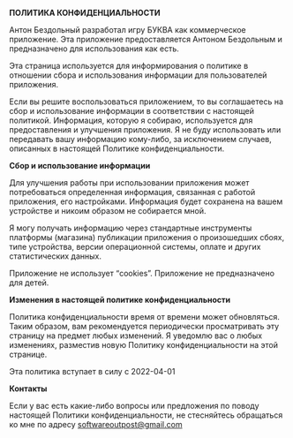 **ПОЛИТИКА КОНФИДЕНЦИАЛЬНОСТИ**

Антон Бездольный разработал игру БУКВА как коммерческое приложение. Эта приложение предоставляется Антоном Бездольным и предназначено для использования как есть.

Эта страница используется для информирования о политике в отношении сбора и использования информации для пользователей приложения.

Если вы решите воспользоваться приложением, то вы соглашаетесь на сбор и использование информации в соответствии с настоящей политикой. Информация, которую я собираю, используется для предоставления и улучшения приложения. Я не буду использовать или передавать вашу информацию кому-либо, за исключением случаев, описанных в настоящей Политике конфиденциальности.

**Сбор и использование информации**

Для улучшения работы при использовании приложения может потребоваться определенная информация, связанная с работой приложения, его настройками. Информация будет сохранена на вашем устройстве и никоим образом не собирается мной.

Я могу получать информацию через стандартные инструменты платформы (магазина) публикации приложения о произошедших сбоях, типе устройства, версии операционной системы, оплате и других статистических данных.

Приложение не использует “cookies”. Приложение не предназначено для детей.

**Изменения в настоящей политике конфиденциальности**

Политика конфиденциальности время от времени может обновляться. Таким образом, вам рекомендуется периодически просматривать эту страницу на предмет любых изменений. Я уведомлю вас о любых изменениях, разместив новую Политику конфиденциальности на этой странице.

Эта политика вступает в силу с 2022-04-01

**Контакты**

Если у вас есть какие-либо вопросы или предложения по поводу настоящей Политики конфиденциальности, не стесняйтесь обращаться ко мне по адресу softwareoutpost@gmail.com